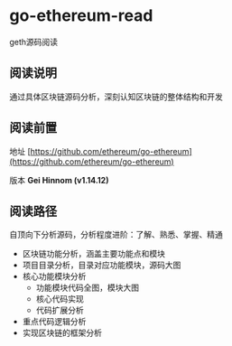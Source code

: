 # go-ethereum-read
geth源码阅读


## 阅读说明

通过具体区块链源码分析，深刻认知区块链的整体结构和开发


## 阅读前置

地址 [https://github.com/ethereum/go-ethereum](https://github.com/ethereum/go-ethereum)

版本 **Gei Hinnom (v1.14.12)**


## 阅读路径

自顶向下分析源码，分析程度进阶：了解、熟悉、掌握、精通

- 区块链功能分析，涵盖主要功能点和模块
- 项目目录分析，目录对应功能模块，源码大图
- 核心功能模块分析
  - 功能模块代码全图，模块大图
  - 核心代码实现
  - 代码扩展分析
- 重点代码逻辑分析
- 实现区块链的框架分析

